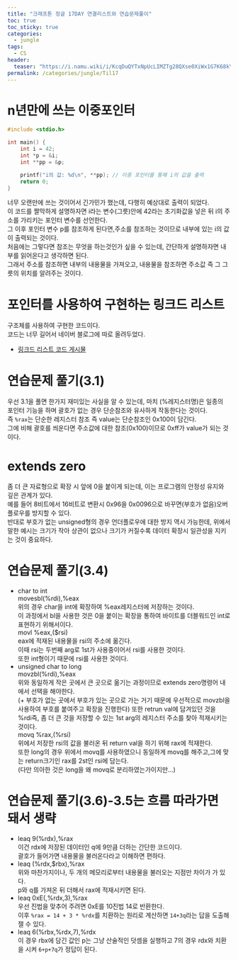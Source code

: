 ```yaml
---
title: "크래프톤 정글 17DAY 연결리스트와 연습문제풀이"
toc: true
toc_sticky: true
categories:
  - jungle
tags:
  - CS
header:
  teaser: "https://i.namu.wiki/i/KcqDuQYTxNpUcLIMZTg28QXse0XiWx1G7K68kYYCo1GuhoHmhB_V8Qe9odGGt0BH9-0nQZTN53WXTNpDmwVfWQ.svg"
permalink: /categories/jungle/Til17
---
```

# n년만에 쓰는 이중포인터

```c
#include <stdio.h>

int main() {
    int i = 42;
    int *p = &i;
    int **pp = &p; 

    printf("i의 값: %d\n", **pp); // 이중 포인터를 통해 i의 값을 출력
    return 0;
}

```
너무 오랜만에 쓰는 것이어서 긴가민가 했는데, 다행히 예상대로 출력이 되었다.<br>
이 코드를 짤막하게 설명하자면 i라는 변수(그릇)안에 42라는 초기화값을 넣은 뒤 i의 주소를 가리키는 포인터 변수를 선언한다.<br>
그 이후 포인터 변수 p를 참조하게 된다면,주소를 참조하는 것이므로 내부에 있는 i의 값이 출력되는 것이다.<br>
처음에는 그렇다면 참조는 무엇을 하는것인가 싶을 수 있는데, 간단하게 설명하자면 내부를 읽어온다고 생각하면 된다.<br>
그래서 주소를 참조하면 내부의 내용물을 가져오고, 내용물을 참조하면 주소값 즉 그 그릇의 위치를 알려주는 것이다.
# 포인터를 사용하여 구현하는 링크드 리스트
구조체를 사용하여 구현한 코드이다.<br>
코드는 너무 길어서 네이버 블로그에 따로 올려두었다.<br>
- [링크드 리스트 코드 게시물](https://blog.naver.com/kln99988/223406650091)
# 연습문제 풀기(3.1)
우선 3.1을 풀면 한가지 재미있는 사실을 알 수 있는데, 마치 (%레지스터명)은 일종의 포인터 기능을 하며 괄호가 없는 경우 단순참조와 유사하게 작동한다는 것이다.<br>
즉 `%rax`는 단순한 레지스터 참조 즉 value는 단순참조인 0x100이 담긴다.<br>
그에 비해 괄호를 씌운다면 주소값에 대한 참조(0x100)이므로 0xff가 value가 되는 것이다.
# extends zero
좀 더 큰 자료형으로 확장 시 앞에 0을 붙이게 되는데, 이는 프로그램의 안정성 유지와 깊은 관계가 있다.<br>
예를 들어 8비트에서 16비트로 변환시 0x96을 0x0096으로 바꾸면(부호가 없음)오버플로우를 방지할 수 있다.<br>
반대로 부호가 없는 unsigned형의 경우 언더플로우에 대한 방지 역시 가능한데, 위에서 말한 예시는 크기가 작아 상관이 없으나 크기가 커질수록 데이터 확장시 일관성을 지키는 것이 중요하다.
# 연습문제 풀기(3.4)
- char to int<br>
movesbl(%rdi),%eax<br>
위의 경우  char을 int에 확장하여 %eax레지스터에 저장하는 것이다.<br>
이 과정에서 bl을 사용한 것은 0을 붙이는 확장을 통하여 바이트를 더블워드인 int로 표현하기 위해서이다.<br>
movl %eax,($rsi)<br>
eax에 적재된 내용물을 rsi의 주소에 옮긴다.<br>
이때 rsi는 두번째 arg로 1st가 사용중이어서 rsi를 사용한 것이다.<br>
또한 int형이기 때문에 rsi를 사용한 것이다.
- unsigned char to long<br>
movzbl(%rdi),%eax<br>
위와 동일하게 작은 곳에서 큰 곳으로 옮기는 과정이므로 extends zero명령어 내에서 선택을 해야한다.<br>
(+ 부호가 없는 곳에서 부호가 있는 곳으로 가는 거기 때문에 우선적으로 movzbl을 사용하여 부호를 붙여주고 확장을 진행한다)
또한 retrun val에 담겨있던 것을 %rdi즉, 좀 더 큰 것을 저장할 수 있는 1st arg의 레지스터 주소를 찾아 적재시키는 것이다.<br>
movq %rax,(%rsi)<br>
위에서 저장한 rsi의 값을 불러온 뒤 return val을 하기 위해 rax에 적재한다.<br>
또한 long의 경우 위에서 movq를 사용하였으니 동일하게 movq를 해주고,그에 맞는 return크기인 rax를 2st인 rsi에 담는다.<br>
(다만 의아한 것은 long을 왜 movq로 분리하였는가이지만...)
# 연습문제 풀기(3.6)-3.5는 흐름 따라가면 돼서 생략
- leaq 9(%rdx),%rax<br>
이건 rdx에 저장된 데이터인 q에 9만큼 더하는 간단한 코드이다.<br>
괄호가 들어가면 내용물을 불러온다라고 이해하면 편하다.<br>
- leaq (%rdx,$rbx),%rax<br>
위와 마찬가지이나, 두 개의 메모리로부터 내용물을 불러오는 지점만 차이가 가 있다.<br>
p와 q를 가져온 뒤 더해서 rax에 적재시키면 된다.<br>
- leaq 0xE(,%rdx,3),%rax<br>
우선 진법을 맞추어 주려면 0xE를 10진법 14로 반환한다.<br>
이후 `%rax = 14 + 3 * %rdx`를 치환하는 원리로 계산하면 `14+3q`라는 답을 도출해잴 수 있다.<br>
- leaq 6(%rbx,%rdx,7),%rdx<br>
이 경우 rbx에 담긴 값인 p는 그냥 산술적인 덧셈을 실행하고 7의 경우 rdx와 치환을 시켜 `6+p+7q`가 정답이 된다.